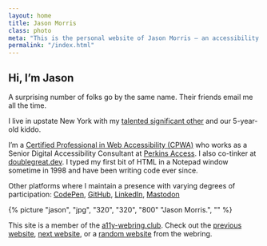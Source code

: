 ```yaml
---
layout: home
title: Jason Morris
class: photo
meta: "This is the personal website of Jason Morris — an accessibility engineer and a dialer from upstate New York"
permalink: "/index.html"
---
```


<div class="outer">
  <div class="inner">

  <h2 id="intro">Hi, I&rsquo;m Jason</h2>

A surprising number of folks go by the same name. Their friends email me all the time.

I live in upstate New York with my [talented significant other](https://katydecorah.com) and our 5-year-old kiddo.

I’m a [Certified Professional in Web Accessibility (CPWA)](https://www.credly.com/badges/3440d3f6-a554-400a-b43d-69f129c2a8df/) who works as a Senior Digital Accessibility Consultant at [Perkins Access](https://perkinsaccess.org/). I also co-tinker at [doublegreat.dev](https://doublegreat.dev/). I typed my first bit of HTML in a Notepad window sometime in 1998 and have been writing code ever since.

Other platforms where I maintain a presence with varying degrees of participation: <a rel="me" href="https://codepen.io/jsnmrs/">CodePen</a>, <a rel="me" href="https://github.com/jsnmrs">GitHub</a>, <a rel="me" href="https://www.linkedin.com/in/jsnmrs/">LinkedIn</a>, <a rel="me" href="https://indieweb.social/@jasonmorris">Mastodon</a>

  </div>
  <div class="photo">
    {% picture "jason", "jpg", "320", "320", "800" "Jason Morris.", "" %}
  </div>
  <div class="inner">
    <p>This site is a member of the <a rel="external" href="https://a11y-webring.club/">a11y-webring.club</a>. Check out the <a rel="external" referrerpolicy="strict-origin" href="https://a11y-webring.club/prev">previous website</a>, <a rel="external" referrerpolicy="strict-origin" href="https://a11y-webring.club/next">next website</a>, or a <a rel="external" referrerpolicy="strict-origin" href="https://a11y-webring.club/random">random website</a> from the webring.</p>
  </div>
</div>
